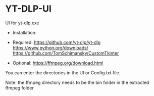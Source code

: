 # YT-DLP-UI
 UI for yt-dlp.exe

 - Installation:

 * Required: 
 https://github.com/yt-dlp/yt-dlp
 https://www.python.org/downloads/
 https://github.com/TomSchimansky/CustomTkinter

 * Optional: 
 https://ffmpeg.org/download.html

 You can enter the directories in the UI or Config.txt file. 
 
 Note: the ffmpeg directory needs to be the bin folder in the extracted ffmpeg folder

